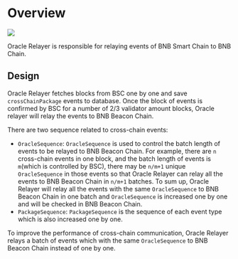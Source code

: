# Overview

![](./assets/cross-chain.png)

Oracle Relayer is responsible for relaying events of BNB Smart Chain to BNB Chain. 

## Design

Oracle Relayer fetches blocks from BSC one by one and save `crossChainPackage` events to 
database. Once the block of events is confirmed by BSC for a number of 2/3 validator amount blocks, 
Oracle relayer will relay the events to BNB Beacon Chain.

There are two sequence related to cross-chain events:
+ `OracleSequence`: `OracleSequence` is used to control the batch length of events to be relayed to 
BNB Beacon Chain. For example, there are `n` cross-chain events in one block, and the batch length of events 
is `m`(which is controlled by BSC), there may be `n/m+1` unique `OracleSequence` in those events so that 
Oracle Relayer can relay all the events to BNB Beacon Chain in `n/m+1` batches. To sum up, Oracle Relayer will
relay all the events with the same `OracleSequence` to BNB Beacon Chain in one batch and `OracleSequence` is increased
one by one and will be checked in BNB Beacon Chain.
+ `PackageSequence`: `PackageSequence` is the sequence of each event type which is also increased 
one by one.

To improve the performance of cross-chain communication, Oracle Relayer relays a batch of
events which with the same `OracleSequence` to BNB Beacon Chain instead of one by one. 